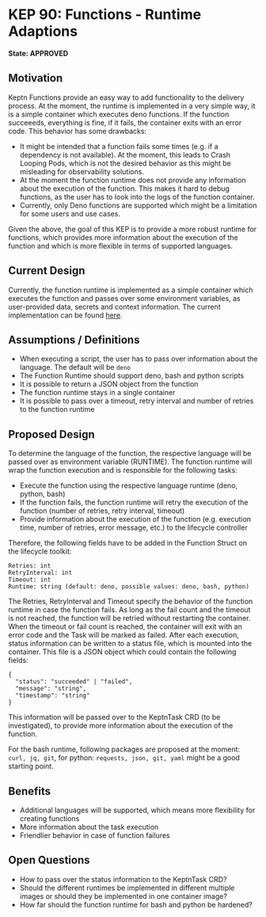 # KEP 90: Functions - Runtime Adaptions

**State: APPROVED**

## Motivation
Keptn Functions provide an easy way to add functionality to the delivery process. At the moment, the runtime is implemented in a very simple way, it is a simple container which executes deno functions. If the function succeeeds, everything is fine, if it fails, the container exits with an error code. This behavior has some drawbacks:

* It might be intended that a function fails some times (e.g. if a dependency is not available). At the moment, this leads to Crash Looping Pods, which is not the desired behavior as this might be misleading for observability solutions.
* At the moment the function runtime does not provide any information about the execution of the function. This makes it hard to debug functions, as the user has to look into the logs of the function container.
* Currently, only Deno functions are supported which might be a limitation for some users and use cases.

Given the above, the goal of this KEP is to provide a more robust runtime for functions, which provides more information about the execution of the function and which is more flexible in terms of supported languages.

## Current Design
Currently, the function runtime is implemented as a simple container which executes the function and passes over some environment variables, as user-provided data, secrets and context information. The current implementation can be found [here](https://github.com/keptn/lifecycle-toolkit/tree/main/functions-runtime).

## Assumptions / Definitions
* When executing a script, the user has to pass over information about the language. The default will be `deno`
* The Function Runtime should support deno, bash and python scripts
* It is possible to return a JSON object from the function
* The function runtime stays in a single container
* It is possible to pass over a timeout, retry interval and number of retries to the function runtime

## Proposed Design
To determine the language of the function, the respective language will be passed over as environment variable (RUNTIME). The function runtime will wrap the function execution and is responsible for the following tasks:
* Execute the function using the respective language runtime (deno, python, bash)
* If the function fails, the function runtime will retry the execution of the function (number of retries, retry interval, timeout)
* Provide information about the execution of the function (e.g. execution time, number of retries, error message, etc.) to the lifecycle controller

Therefore, the following fields have to be added in the Function Struct on the lifecycle toolkit:
```
Retries: int
RetryInterval: int
Timeout: int
Runtime: string (default: deno, possible values: deno, bash, python)
```

The Retries, RetryInterval and Timeout specify the behavior of the function runtime in case the function fails. As long as the fail count and the timeout is not reached, the function will be retried without restarting the container. When the timeout or fail count is reached, the container will exit with an error code and the Task will be marked as failed. After each execution, status information can be written to a status file, which is mounted into the container. This file is a JSON object which could contain the following fields:

```
{
  "status": "succeeded" | "failed",
  "message": "string",
  "timestamp": "string"
}
``` 

This information will be passed over to the KeptnTask CRD (to be investigated), to provide more information about the execution of the function.

For the bash runtime, following packages are proposed at the moment: `curl, jq, git`, for python: `requests, json, git, yaml` might be a good starting point.

## Benefits
* Additional languages will be supported, which means more flexibility for creating functions
* More information about the task execution
* Friendlier behavior in case of function failures

## Open Questions
* How to pass over the status information to the KeptnTask CRD?
* Should the different runtimes be implemented in different multiple images or should they be implemented in one container image?
* How far should the function runtime for bash and python be hardened?